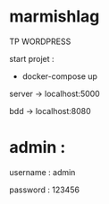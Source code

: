 # marmishlag
TP WORDPRESS

start projet : 

* docker-compose up

server -> localhost:5000

bdd -> localhost:8080

# admin : 
username : admin

password : 123456